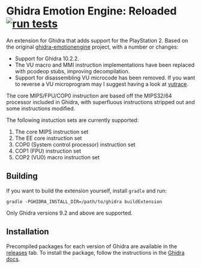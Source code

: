 # Ghidra Emotion Engine: Reloaded [![run tests](https://github.com/beardypig/ghidra-emotionengine-reloaded/actions/workflows/test.yml/badge.svg?branch=main)](https://github.com/chaoticgd/ghidra-emotionengine-reloaded/actions/workflows/test.yml)
An extension for Ghidra that adds support for the PlayStation 2. Based on the original [ghidra-emotionengine](https://github.com/beardypig/ghidra-emotionengine) project, with a number or changes:
- Support for Ghidra 10.2.2.
- The VU macro and MMI instruction implementations have	been replaced with pcodeop stubs, improving decompilation.
- Support for disassembling VU microcode has been removed. If you want to reverse a VU microprogram may I suggest having a look at [vutrace](https://github.com/chaoticgd/vutrace).

The core MIPS/FPU/COP0 instruction are based off the MIPS32/64 processor included in Ghidra, with superfluous instructions stripped out and some instructions modified.

The following instuction sets are currently supported:

 1. The core MIPS instruction set
 1. The EE core instruction set
 1. COP0 (System control processor) instruction set
 1. COP1 (FPU) instruction set
 1. COP2 (VU0) macro instruction set

## Building

If you want to build the extension yourself, install `gradle` and run:
 
```
gradle -PGHIDRA_INSTALL_DIR=/path/to/ghidra buildExtension
```

Only Ghidra versions 9.2 and above are supported.

## Installation

Precompiled packages for each version of Ghidra are available in the [releases](https://github.com/beardypig/ghidra-emotionengine/releases) tab. To install the package, follow the instructions in the [Ghidra docs](https://ghidra-sre.org/InstallationGuide.html#Extensions).
